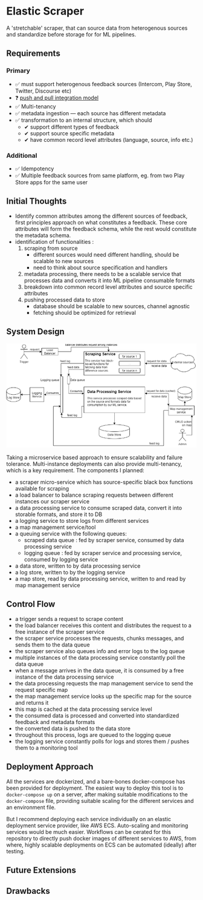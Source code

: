 # Elastic Scraper

A 'stretchable' scraper, that can source data from heterogenous sources and standardize before storage for for ML pipelines.

## Requirements

### Primary

- ✅ must support heterogenous feedback sources (Intercom, Play Store, Twitter, Discourse etc)
- ❓ [push and pull integration model](https://resources.boomi.com/resources/home/push-vs-pull-avoid-misunderstandings-in-your-integration-efforts)
- ✅ Multi-tenancy
- ✅ metadata ingestion — each source has different metadata
- ✅ transformation to an internal structure, which should
    - ✔ support different types of feedback
    - ✔ support source specific metadata
    - ✔ have common record level attributes (language, source, info etc.)

### Additional

- ✅ Idempotency
- ✅ Multiple feedback sources from same platform, eg. from two Play Store apps for the same user

## Initial Thoughts
- Identify common attributes among the different sources of feedback, first principles approach on what constitutes a feedback. These core attributes will form the feedback schema, while the rest would constitute the metadata schema.
- identification of functionalities :
    1. scraping from source
        - different sources would need different handling, should be scalable to new sources
        - need to think about source specification and handlers
    2. metadata processing, there needs to be a scalable service that processes data and converts it into ML pipeline consumable formats
    3. breakdown into common record level attributes and source specific attributes
    4. pushing processed data to store
        - database should be scalable to new sources, channel agnostic
        - fetching should be optimized for retrieval

## System Design

![high-level-diagram](./resources/high-level-diagram.png)

Taking a microservice based approach to ensure scalability and failure tolerance. Multi-instance deployments can also provide multi-tenancy, which is a key requirement. The components I planned:

- a scraper micro-service which has source-specific black box functions available for scraping
- a load balancer to balance scraping requests between different instances our scraper service
- a data processing service to consume scraped data, convert it into storable formats, and store it to DB
- a logging service to store logs from different services
- a map management service/tool
- a queuing service with the following queues:
    - scraped data queue : fed by scraper service, consumed by data processing service
    - logging queue : fed by scraper service and processing service, consumed by logging service
- a data store, written to by data processing service
- a log store, written to by the logging service
- a map store, read by data processing service, written to and read by map management service

## Control Flow
- a trigger sends a request to scrape content 
- the load balancer receives this content and distributes the request to a free instance of the scraper service
- the scraper service processes the requests, chunks messages, and sends them to the data queue
- the scraper service also queues info and error logs to the log queue
- multiple instances of the data processing service constantly poll the data queue
- when a message arrives in the data queue, it is consumed by a free instance of the data processing service
- the data processing requests the map management service to send the request specific map
- the map management service looks up the specific map for the source and returns it
- this map is cached at the data processing service level 
- the consumed data is processed and converted into standardized feedback and metadata formats
- the converted data is pushed to the data store
- throughout this process, logs are queued to the logging queue
- the logging service constantly polls for logs and stores them / pushes them to a monitoring tool

## Deployment Approach

All the services are dockerized, and a bare-bones docker-compose has been provided for deployment. The easiest way to deploy this tool is to `docker-compose up` on a server, after making suitable modifications to the `docker-compose` file, providing suitable scaling for the different services and an environment file.

But I recommend deploying each service individually on an elastic deployment service provider, like AWS ECS. Auto-scaling and monitoring services would be much easier. Workflows can be cerated for this repository to directly push docker images of different services to AWS, from where, highly scalable deployments on ECS can be automated (ideally) after testing.

## Future Extensions    

## Drawbacks